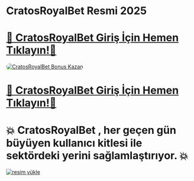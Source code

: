 # CratosRoyalBet Resmi 2025

# <a href="https://cutt.ly/Cratos2025-giris" title="CratosRoyalBet Giriş Adresi">🔗 CratosRoyalBet Giriş İçin Hemen Tıklayın!🔗</a>

<a href="https://cutt.ly/Cratos2025-giris" title="CratosRoyalBet Bonus Fırsatları">
    <img src="https://i.ibb.co/5K7Ks6w/zzzz3.gif" alt="CratosRoyalBet Bonus Kazan" style="max-width:100%; height:auto; border-radius:8px;">
</a>
<div class="description">

# <a href="https://cutt.ly/Cratos2025-giris" title="CratosRoyalBet Giriş Adresi">🔗 CratosRoyalBet Giriş İçin Hemen Tıklayın!🔗</a>
 
# 💥 CratosRoyalBet , her geçen gün büyüyen kullanıcı kitlesi ile sektördeki yerini sağlamlaştırıyor.  💥

<a href="https://resmim.net/"><img src="https://resmim.net/cdn/2025/05/19/TZLR12.jpg" alt="resim yükle" border="0" /></a>
